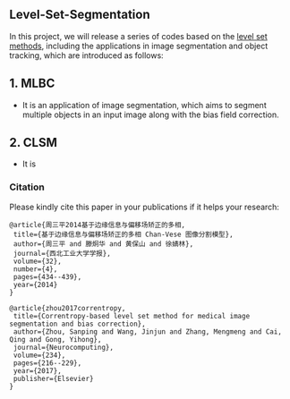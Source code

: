 ## Level-Set-Segmentation 
In this project, we will release a series of codes based on the [level set methods](https://ieeexplore.ieee.org/stamp/stamp.jsp?arnumber=1467299), including the applications in image segmentation and 
object tracking, which are introduced as follows:

## 1. MLBC
 - It is an application of image segmentation, which aims to segment multiple objects in an input image along with the bias field correction. 
 
## 2. CLSM

 - It is
 
 ### Citation
 Please kindly cite this paper in your publications if it helps your research:
 
 ```
@article{周三平2014基于边缘信息与偏移场矫正的多相,
  title={基于边缘信息与偏移场矫正的多相 Chan-Vese 图像分割模型},
  author={周三平 and 滕炯华 and 黄保山 and 徐婧林},
  journal={西北工业大学学报},
  volume={32},
  number={4},
  pages={434--439},
  year={2014}
}

@article{zhou2017correntropy,
  title={Correntropy-based level set method for medical image segmentation and bias correction},
  author={Zhou, Sanping and Wang, Jinjun and Zhang, Mengmeng and Cai, Qing and Gong, Yihong},
  journal={Neurocomputing},
  volume={234},
  pages={216--229},
  year={2017},
  publisher={Elsevier}
}
```
